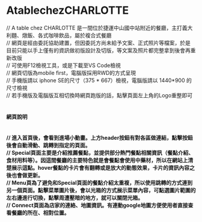 <style>
  line-height: 16px;
</style>

# AtablechezCHARLOTTE

// A table chez CHARLOTTE 是一間位於捷運中山國中站附近的餐廳，主打義大利麵、燉飯、各式咖啡飲品，屬於複合式餐廳
<br>
// 網頁是經由委託協助建置，但因委託方尚未給予文案、正式照片等檔案，於是目前只能以手上僅有的資訊做初版設計及切版，等文案及照片都完整拿到後會再重新改版
<br>
// 可使用F12檢視工具，或是下載至VS Code檢視
<br>
// 網頁切版為mobile first，電腦版採用RWD的方式呈現
<br>
// 手機版請以 iphone SE的尺寸（375 * 667）檢視，電腦版請以 1440*900 的尺寸檢視
<br>
// 若手機版及電腦版互相切換時網頁跑版的話，點擊頁面左上角的Logo重整即可
<br>
<br>
<h4>網頁說明<h4>
<br>
// 進入首頁後，會看到進場小動畫。上方header按鈕有對各區做連結，點擊按鈕後會自動滑動、跳轉到指定的頁面。
  <br>
// Special頁面主要是介紹推薦餐點，並提供部分熱門餐點相關資訊（餐點介紹、食材用料等）。因這間餐廳的主要特色就是會餐點會使用中藥材，所以在網站上清楚展示這點。hover餐點的卡片會有翻轉或是放大的動態效果，卡片的資訊內容之後也會做更新。
  <br>
// Menu頁為了避免和Special頁面的餐點介紹太重複，所以使用跳轉的方式連到另一個頁面。點擊菜單圖片後，會以光箱的方式展示菜單內容，可點選圖片範圍的左右邊進行切換，點擊周遭壓暗的地方，就可以關閉光箱。
  <br>
// Connect頁面為店家的連絡、地圖資訊。有連動google地圖方便使用者直接查看餐廳的所在、相對位置。

